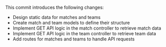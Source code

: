 This commit introduces the following changes:
- Design static data for matches and teams
- Create match and team models to define their structure
- Implement GET API logic in the match controller to retrieve match data
- Implement GET API logic in the team controller to retrieve team data
- Add routes for matches and teams to handle API requests